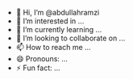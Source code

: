 - 👋 Hi, I’m @abdullahramzi
- 👀 I’m interested in ...
- 🌱 I’m currently learning ...
- 💞️ I’m looking to collaborate on ...
- 📫 How to reach me ...
- 😄 Pronouns: ...
- ⚡ Fun fact: ...

<!---
abdullahramzi/abdullahramzi is a ✨ special ✨ repository because its `README.md` (this file) appears on your GitHub profile.
You can click the Preview link to take a look at your changes.
--->
